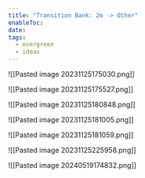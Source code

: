 ```yaml
---
title: "Transition Bank: 2m -> Other"
enableToc: 
date: 
tags:
  - evergreen
  - ideas
---
```

![[Pasted image 20231125175030.png]]

![[Pasted image 20231125175527.png]]

![[Pasted image 20231125180848.png]]

![[Pasted image 20231125181005.png]]

![[Pasted image 20231125181059.png]]

![[Pasted image 20231125225958.png]]

![[Pasted image 20240519174832.png]]
